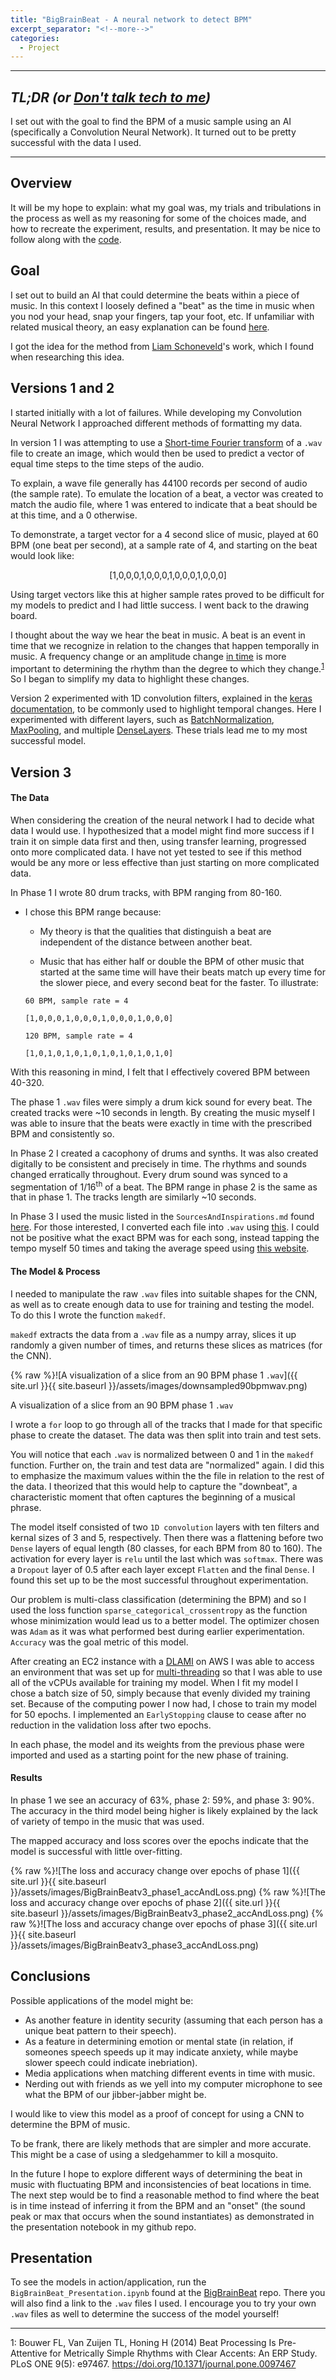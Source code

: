 ```yaml
---
title: "BigBrainBeat - A neural network to detect BPM"
excerpt_separator: "<!--more-->"
categories:
  - Project
---
```




___

## *TL;DR (or <u>Don't talk tech to me</u>)*

I set out with the goal to find the BPM of a music sample using an AI (specifically a Convolution Neural Network). It turned out to be pretty successful with the data I used.

___

## Overview

It will be my hope to explain: what my goal was, my trials and tribulations in the process as well as my reasoning for some of the choices made, and how to recreate the experiment, results, and presentation. It may be nice to follow along with the [code](https://github.com/Ferrallv/BigBrainBeat).

## Goal

I set out to build an AI that could determine the beats within a piece of music. In this context I loosely defined a "beat" as the time in music when you nod your head, snap your fingers, tap your foot, etc. If unfamiliar with related musical theory, an easy explanation can be found [here](https://www.bbc.co.uk/bitesize/guides/zs9wk2p/revision/1).

I got the idea for the method from [Liam Schoneveld](https://github.com/nlml/bpm)'s work, which I found when researching this idea.

## Versions 1 and 2

I started initially with a lot of failures. While developing my Convolution Neural Network I approached different methods of formatting my data.

In version 1 I was attempting to use a [Short-time Fourier transform](https://en.wikipedia.org/wiki/Short-time_Fourier_transform) of a `.wav` file to create an image, which would then be used to predict a vector of equal time steps to the time steps of the audio.

To explain, a wave file generally has 44100 records per second of audio (the sample rate). To emulate the location of a beat, a vector was created to match the audio file, where 1 was entered to indicate that a beat should be at this time, and a 0 otherwise.

To demonstrate, a target vector for a 4 second slice of music, played at 60 BPM (one beat per second), at a sample rate of 4, and starting on the beat would look like:

<p align="center">[1,0,0,0,1,0,0,0,1,0,0,0,1,0,0,0]</p>

Using target vectors like this at higher sample rates proved to be difficult for my models to predict and I had little success. I went back to the drawing board.

I thought about the way we hear the beat in music. A beat is an event in time that we recognize in relation to the changes that happen temporally in music. A frequency change or an amplitude change <u>in time</u> is more important to determining the rhythm than the degree to which they change.<sup>[1](#fn1)</sup>
 So I began to simplify my data to highlight these changes.

Version 2 experimented with 1D convolution filters, explained in the [keras documentation](https://keras.io/layers/convolutional/), to be commonly used to highlight temporal changes. Here I experimented with different layers, such as [BatchNormalization](https://keras.io/layers/normalization/), [MaxPooling](https://keras.io/layers/pooling/), and multiple [DenseLayers](https://keras.io/layers/core/). These trials lead me to my most successful model.

## Version 3

#### The Data

When considering the creation of the neural network I had to decide what data I would use. I hypothesized that a model might find more success if I train it on simple data first and then, using transfer learning, progressed onto more complicated data. I have not yet tested to see if this method would be any more or less effective than just starting on more complicated data.

In Phase 1 I wrote 80 drum tracks, with BPM ranging from 80-160.

- I chose this BPM range because:
    -  My theory is that the qualities that distinguish a beat are independent of the distance between another beat.

    -  Music that has either half or double the BPM of other music that started at the same time will have their beats match up every time for the slower piece, and every second beat for the faster. To illustrate:

      
      60 BPM, sample rate = 4

      [1,0,0,0,1,0,0,0,1,0,0,0,1,0,0,0]

      120 BPM, sample rate = 4

      [1,0,1,0,1,0,1,0,1,0,1,0,1,0,1,0]

      

With this reasoning in mind, I felt that I effectively covered BPM between 40-320.

The phase 1 `.wav` files were simply a drum kick sound for every beat. The created tracks were ~10 seconds in length. By creating the music myself I was able to insure that the beats were exactly in time with the prescribed BPM and consistently so.

In Phase 2 I created a cacophony of drums and synths. It was also created digitally to be consistent and precisely in time. The rhythms and sounds changed erratically throughout. Every drum sound was synced to a segmentation of 1/16<sup>th</sup> of a beat. The BPM range in phase 2 is the same as that in phase 1. The tracks length are similarly ~10 seconds.

In Phase 3 I used the music listed in the `SourcesAndInspirations.md` found [here](https://github.com/Ferrallv/BigBrainBeat/blob/master/SourcesAndInspirations.md). For those interested, I converted each file into `.wav` using [this](https://librosa.github.io/librosa/generated/librosa.output.write_wav.html). I could not be positive what the exact BPM was for each song, instead tapping the tempo myself 50 times and taking the average speed using [this website](https://www.all8.com/tools/bpm.htm).

#### The Model & Process

I needed to manipulate the raw `.wav` files into suitable shapes for the CNN, as well as to create enough data to use for training and testing the model. To do this I wrote the function `makedf`.

`makedf` extracts the data from a `.wav` file as a numpy array, slices it up randomly a given number of times, and returns these slices as matrices (for the CNN).


{% raw %}![A visualization of a slice from an 90 BPM phase 1 `.wav`]({{ site.url }}{{ site.baseurl }}/assets/images/downsampled90bpmwav.png)

A visualization of a slice from an 90 BPM phase 1 `.wav`


I wrote a `for` loop to go through all of the tracks that I made for that specific phase to create the dataset. The data was then split into train and test sets.

You will notice that each `.wav` is normalized between 0 and 1 in the `makedf` function. Further on,  the train and test data are "normalized" again. I did this to emphasize the maximum values within the the file in relation to the rest of the data. I theorized that this would help to capture the "downbeat", a characteristic moment that often captures the beginning of a musical phrase.

The model itself consisted of two `1D convolution` layers with ten filters and kernal sizes of 3 and 5, respectively. Then there was a flattening before two `Dense` layers of equal length (80 classes, for each BPM from 80 to 160). The activation for every layer is `relu` until the last which was `softmax`. There was a `Dropout` layer of 0.5 after each layer except `Flatten` and the final `Dense`. I found this set up to be the most successful throughout experimentation.

Our problem is multi-class classification (determining the BPM) and so I used the loss function `sparse_categorical_crossentropy` as the function whose minimization would lead us to a better model. The optimizer chosen was `Adam` as it was what performed best during earlier experimentation. `Accuracy` was the goal metric of this model.

After creating an EC2 instance with a [DLAMI](https://docs.aws.amazon.com/dlami/latest/devguide/what-is-dlami.html) on AWS I was able to access an environment that was set up for [multi-threading](https://docs.aws.amazon.com/AWSEC2/latest/UserGuide/instance-optimize-cpu.html) so that I was able to use all of the vCPUs available for training my model. When I fit my model I chose a batch size of 50, simply because that evenly divided my training set. Because of the computing power I now had, I chose to train my model for 50 epochs. I implemented an `EarlyStopping` clause to cease after no reduction in the validation loss after two epochs.

In each phase, the model and its weights from the previous phase were imported and used as a starting point for the new phase of training.

#### Results

In phase 1 we see an accuracy of 63%, phase 2: 59%, and phase 3: 90%. The accuracy in the third model being higher is likely explained by the lack of variety of tempo in the music that was used.

The mapped accuracy and loss scores over the epochs indicate that the model is successful with little over-fitting.

{% raw %}![The loss and accuracy change over epochs of phase 1]({{ site.url }}{{ site.baseurl }}/assets/images/BigBrainBeatv3_phase1_accAndLoss.png)
{% raw %}![The loss and accuracy change over epochs of phase 2]({{ site.url }}{{ site.baseurl }}/assets/images/BigBrainBeatv3_phase2_accAndLoss.png)
{% raw %}![The loss and accuracy change over epochs of phase 3]({{ site.url }}{{ site.baseurl }}/assets/images/BigBrainBeatv3_phase3_accAndLoss.png)


## Conclusions

Possible applications of the model might be:

   - As another feature in identity security (assuming that each person has a unique beat pattern to their speech).
   - As a feature in determining emotion or mental state (in relation, if someones speech speeds up it may indicate anxiety, while maybe slower speech could indicate inebriation).
   - Media applications when matching different events in time with music.
   - Nerding out with friends as we yell into my computer microphone to see what the BPM of our jibber-jabber might be.

I would like to view this model as a proof of concept for using a CNN to determine the BPM of music.

To be frank, there are likely methods that are simpler and more accurate. This might be a case of using a sledgehammer to kill a mosquito.

In the future I hope to explore different ways of determining the beat in music with fluctuating BPM and inconsistencies of beat locations in time. The next step would be to find a reasonable method to find where the beat is in time instead of inferring it from the BPM and an "onset" (the sound peak or max that occurs when the sound instantiates) as demonstrated in the presentation notebook in my github repo.

## Presentation

To see the models in action/application, run the `BigBrainBeat_Presentation.ipynb` found at the [BigBrainBeat](www.github.com/ferrallv/bigbrainbeat) repo. There you will also find a link to the `.wav` files I used. I encourage you to try your own `.wav` files as well to determine the success of the model yourself!

---

<a name="fn1">1</a>: Bouwer FL, Van Zuijen TL, Honing H (2014) Beat Processing Is Pre-Attentive for Metrically Simple Rhythms with Clear Accents: An ERP Study. PLoS ONE 9(5): e97467. https://doi.org/10.1371/journal.pone.0097467
